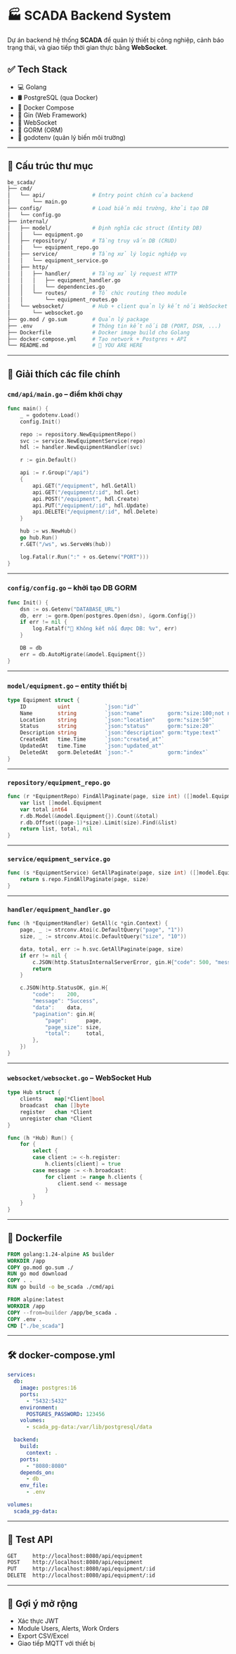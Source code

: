 # 🏭 SCADA Backend System

Dự án backend hệ thống **SCADA** để quản lý thiết bị công nghiệp, cảnh báo trạng thái, và giao tiếp thời gian thực bằng **WebSocket**.

## ✅ Tech Stack

- 💻 Golang
- 🛢️ PostgreSQL (qua Docker)
- 🐋 Docker Compose
- 📡 Gin (Web Framework)
- 💬 WebSocket
- 🔄 GORM (ORM)
- 🔐 godotenv (quản lý biến môi trường)

---

## 📁 Cấu trúc thư mục

```bash
be_scada/
├── cmd/
│   └── api/               # Entry point chính của backend
│       └── main.go
├── config/                # Load biến môi trường, khởi tạo DB
│   └── config.go
├── internal/
│   ├── model/             # Định nghĩa các struct (Entity DB)
│   │   └── equipment.go
│   ├── repository/        # Tầng truy vấn DB (CRUD)
│   │   └── equipment_repo.go
│   ├── service/           # Tầng xử lý logic nghiệp vụ
│   │   └── equipment_service.go
│   ├── http/
│   │   ├── handler/       # Tầng xử lý request HTTP
│   │   │   ├── equipment_handler.go
│   │   │   └── dependencies.go
│   │   └── routes/        # Tổ chức routing theo module
│   │       └── equipment_routes.go
│   └── websocket/         # Hub + client quản lý kết nối WebSocket
│       └── websocket.go
├── go.mod / go.sum        # Quản lý package
├── .env                   # Thông tin kết nối DB (PORT, DSN, ...)
├── Dockerfile             # Docker image build cho Golang
├── docker-compose.yml     # Tạo network + Postgres + API
└── README.md              # 📄 YOU ARE HERE
```

---

## 📜 Giải thích các file chính

### `cmd/api/main.go` – điểm khởi chạy

```go
func main() {
    _ = godotenv.Load()
    config.Init()

    repo := repository.NewEquipmentRepo()
    svc := service.NewEquipmentService(repo)
    hdl := handler.NewEquipmentHandler(svc)

    r := gin.Default()

    api := r.Group("/api")
    {
        api.GET("/equipment", hdl.GetAll)
        api.GET("/equipment/:id", hdl.Get)
        api.POST("/equipment", hdl.Create)
        api.PUT("/equipment/:id", hdl.Update)
        api.DELETE("/equipment/:id", hdl.Delete)
    }

    hub := ws.NewHub()
    go hub.Run()
    r.GET("/ws", ws.ServeWs(hub))

    log.Fatal(r.Run(":" + os.Getenv("PORT")))
}
```

---

### `config/config.go` – khởi tạo DB GORM

```go
func Init() {
    dsn := os.Getenv("DATABASE_URL")
    db, err := gorm.Open(postgres.Open(dsn), &gorm.Config{})
    if err != nil {
        log.Fatalf("🚫 Không kết nối được DB: %v", err)
    }

    DB = db
    err = db.AutoMigrate(&model.Equipment{})
}
```

---

### `model/equipment.go` – entity thiết bị

```go
type Equipment struct {
	ID          uint           `json:"id"`
	Name        string         `json:"name"        gorm:"size:100;not null"`
	Location    string         `json:"location"    gorm:"size:50"`
	Status      string         `json:"status"      gorm:"size:20"`
	Description string         `json:"description" gorm:"type:text"`
	CreatedAt   time.Time      `json:"created_at"`
	UpdatedAt   time.Time      `json:"updated_at"`
	DeletedAt   gorm.DeletedAt `json:"-"           gorm:"index"`
}

```

---

### `repository/equipment_repo.go`

```go
func (r *EquipmentRepo) FindAllPaginate(page, size int) ([]model.Equipment, int64, error) {
    var list []model.Equipment
    var total int64
    r.db.Model(&model.Equipment{}).Count(&total)
    r.db.Offset((page-1)*size).Limit(size).Find(&list)
    return list, total, nil
}
```

---

### `service/equipment_service.go`

```go
func (s *EquipmentService) GetAllPaginate(page, size int) ([]model.Equipment, int64, error) {
    return s.repo.FindAllPaginate(page, size)
}
```

---

### `handler/equipment_handler.go`

```go
func (h *EquipmentHandler) GetAll(c *gin.Context) {
    page, _ := strconv.Atoi(c.DefaultQuery("page", "1"))
    size, _ := strconv.Atoi(c.DefaultQuery("size", "10"))

    data, total, err := h.svc.GetAllPaginate(page, size)
    if err != nil {
        c.JSON(http.StatusInternalServerError, gin.H{"code": 500, "message": err.Error()})
        return
    }

    c.JSON(http.StatusOK, gin.H{
        "code":    200,
        "message": "Success",
        "data":    data,
        "pagination": gin.H{
            "page":      page,
            "page_size": size,
            "total":     total,
        },
    })
}
```

---

### `websocket/websocket.go` – WebSocket Hub

```go
type Hub struct {
    clients    map[*Client]bool
    broadcast  chan []byte
    register   chan *Client
    unregister chan *Client
}

func (h *Hub) Run() {
    for {
        select {
        case client := <-h.register:
            h.clients[client] = true
        case message := <-h.broadcast:
            for client := range h.clients {
                client.send <- message
            }
        }
    }
}
```

---

## 🐋 Dockerfile

```dockerfile
FROM golang:1.24-alpine AS builder
WORKDIR /app
COPY go.mod go.sum ./
RUN go mod download
COPY . .
RUN go build -o be_scada ./cmd/api

FROM alpine:latest
WORKDIR /app
COPY --from=builder /app/be_scada .
COPY .env .
CMD ["./be_scada"]
```

---

## 🛠️ docker-compose.yml

```yaml
services:
  db:
    image: postgres:16
    ports:
      - "5432:5432"
    environment:
      POSTGRES_PASSWORD: 123456
    volumes:
      - scada_pg-data:/var/lib/postgresql/data

  backend:
    build:
      context: .
    ports:
      - "8080:8080"
    depends_on:
      - db
    env_file:
      - .env

volumes:
  scada_pg-data:
```

---

## 🧪 Test API

```bash
GET     http://localhost:8080/api/equipment
POST    http://localhost:8080/api/equipment
PUT     http://localhost:8080/api/equipment/:id
DELETE  http://localhost:8080/api/equipment/:id
```

---

## 🔮 Gợi ý mở rộng

- Xác thực JWT
- Module Users, Alerts, Work Orders
- Export CSV/Excel
- Giao tiếp MQTT với thiết bị

